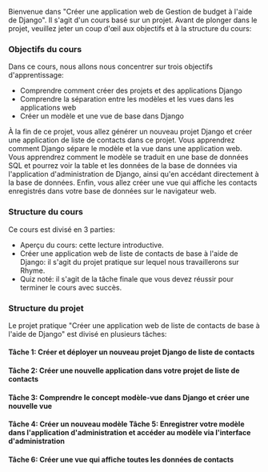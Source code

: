 Bienvenue dans "Créer une application web de Gestion de budget à l'aide de Django". Il s'agit d'un cours basé sur un projet. Avant de plonger dans le projet, veuillez jeter un coup d'œil aux objectifs et à la structure du cours:

### Objectifs du cours
Dans ce cours, nous allons nous concentrer sur trois objectifs d'apprentissage:

-   Comprendre comment créer des projets et des applications Django
-   Comprendre la séparation entre les modèles et les vues dans les applications web
-   Créer un modèle et une vue de base dans Django

À la fin de ce projet, vous allez générer un nouveau projet Django et créer une application de liste de contacts dans ce projet. Vous apprendrez comment Django sépare le modèle et la vue dans une application web. Vous apprendrez comment le modèle se traduit en une base de données SQL et pourrez voir la table et les données de la base de données via l'application d'administration de Django, ainsi qu'en accédant directement à la base de données. Enfin, vous allez créer une vue qui affiche les contacts enregistrés dans votre base de données sur le navigateur web.

### Structure du cours

Ce cours est divisé en 3 parties:

- Aperçu du cours: cette lecture introductive.
- Créer une application web de liste de contacts de base à l'aide de Django: il s'agit du projet pratique sur lequel nous travaillerons sur Rhyme.
- Quiz noté: il s'agit de la tâche finale que vous devez réussir pour terminer le cours avec succès.

### Structure du projet

Le projet pratique "Créer une application web de liste de contacts de base à l'aide de Django" est divisé en plusieurs tâches:

#### Tâche 1: Créer et déployer un nouveau projet Django de liste de contacts 

#### Tâche 2: Créer une nouvelle application dans votre projet de liste de contacts 

#### Tâche 3: Comprendre le concept modèle-vue dans Django et créer une nouvelle vue 

#### Tâche 4: Créer un nouveau modèle Tâche 5: Enregistrer votre modèle dans l'application d'administration et accéder au modèle via l'interface d'administration 

#### Tâche 6: Créer une vue qui affiche toutes les données de contacts

